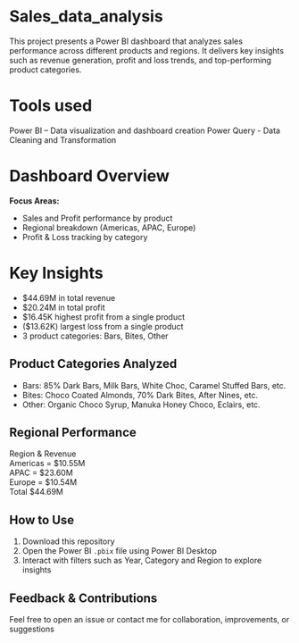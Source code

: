 # Sales_data_analysis
This project presents a Power BI dashboard that analyzes sales performance across different products and regions. It delivers key insights such as revenue generation, profit and loss trends, and top-performing product categories.

# Tools used
Power BI – Data visualization and dashboard creation
Power Query - Data Cleaning and Transformation

# Dashboard Overview
**Focus Areas:**
  - Sales and Profit performance by product
  - Regional breakdown (Americas, APAC, Europe)
  - Profit & Loss tracking by category

  # Key Insights
- $44.69M in total revenue
- $20.24M in total profit
- $16.45K highest profit from a single product
- ($13.62K) largest loss from a single product
- 3 product categories: Bars, Bites, Other

 ## Product Categories Analyzed
- Bars: 85% Dark Bars, Milk Bars, White Choc, Caramel Stuffed Bars, etc.
- Bites: Choco Coated Almonds, 70% Dark Bites, After Nines, etc.
- Other: Organic Choco Syrup, Manuka Honey Choco, Eclairs, etc.

## Regional Performance
 Region &  Revenue         
 Americas = $10.55M         
 APAC   =    $23.60M         
 Europe   =  $10.54M         
 Total     $44.69M    

## How to Use
1. Download this repository
2. Open the Power BI `.pbix` file using Power BI Desktop
3. Interact with filters such as Year, Category and Region to explore insights
  
## Feedback & Contributions
Feel free to open an issue or contact me for collaboration, improvements, or suggestions




